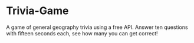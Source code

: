 # Trivia-Game
A game of general geography trivia using a free API. Answer ten questions with fifteen seconds each, see how many you can get correct!

